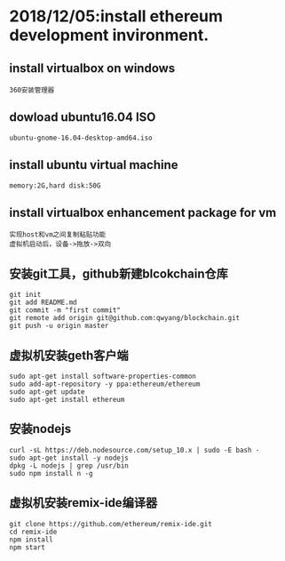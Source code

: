 # 2018/12/05:install ethereum development invironment.
## install virtualbox on windows
    360安装管理器
## dowload ubuntu16.04 ISO
    ubuntu-gnome-16.04-desktop-amd64.iso
## install ubuntu virtual machine
    memory:2G,hard disk:50G 
## install virtualbox enhancement package for vm
    实现host和vm之间复制粘贴功能
    虚拟机启动后，设备->拖放->双向
## 安装git工具，github新建blcokchain仓库
	git init
	git add README.md
	git commit -m "first commit"
	git remote add origin git@github.com:qwyang/blockchain.git
	git push -u origin master
## 虚拟机安装geth客户端
	sudo apt-get install software-properties-common
	sudo add-apt-repository -y ppa:ethereum/ethereum
	sudo apt-get update
	sudo apt-get install ethereum
## 安装nodejs
	curl -sL https://deb.nodesource.com/setup_10.x | sudo -E bash -
	sudo apt-get install -y nodejs
	dpkg -L nodejs | grep /usr/bin
	sudo npm install n -g
## 虚拟机安装remix-ide编译器
	git clone https://github.com/ethereum/remix-ide.git
	cd remix-ide
	npm install
	npm start
